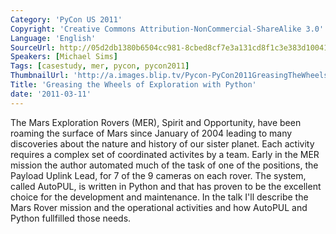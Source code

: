 ```yaml
---
Category: 'PyCon US 2011'
Copyright: 'Creative Commons Attribution-NonCommercial-ShareAlike 3.0'
Language: 'English'
SourceUrl: http://05d2db1380b6504cc981-8cbed8cf7e3a131cd8f1c3e383d10041.r93.cf2.rackcdn.com/pycon-us-2011/369_greasing-the-wheels-of-exploration-with-python.mp4
Speakers: [Michael Sims]
Tags: [casestudy, mer, pycon, pycon2011]
ThumbnailUrl: 'http://a.images.blip.tv/Pycon-PyCon2011GreasingTheWheelsOfExplorationWithPython860-969.jpg'
Title: 'Greasing the Wheels of Exploration with Python'
date: '2011-03-11'
---
```

The Mars Exploration Rovers (MER), Spirit and Opportunity, have been roaming
the surface of Mars since January of 2004 leading to many discoveries about
the nature and history of our sister planet. Each activity requires a complex
set of coordinated activites by a team. Early in the MER mission the author
automated much of the task of one of the positions, the Payload Uplink Lead,
for 7 of the 9 cameras on each rover. The system, called AutoPUL, is written
in Python and that has proven to be the excellent choice for the development
and maintenance. In the talk I'll describe the Mars Rover mission and the
operational activities and how AutoPUL and Python fullfilled those needs.
